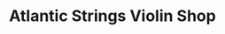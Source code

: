 ---
title: "Atlantic Strings Violin Shop"
url: /west-melbourne/atlantic-strings-violin-shop/
shop: musical instrument
---